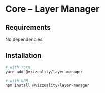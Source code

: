 # Core – Layer Manager

## Requirements
No dependencies

## Installation
```sh
# with Yarn
yarn add @vizzuality/layer-manager

# with NPM
npm install @vizzuality/layer-manager
```


